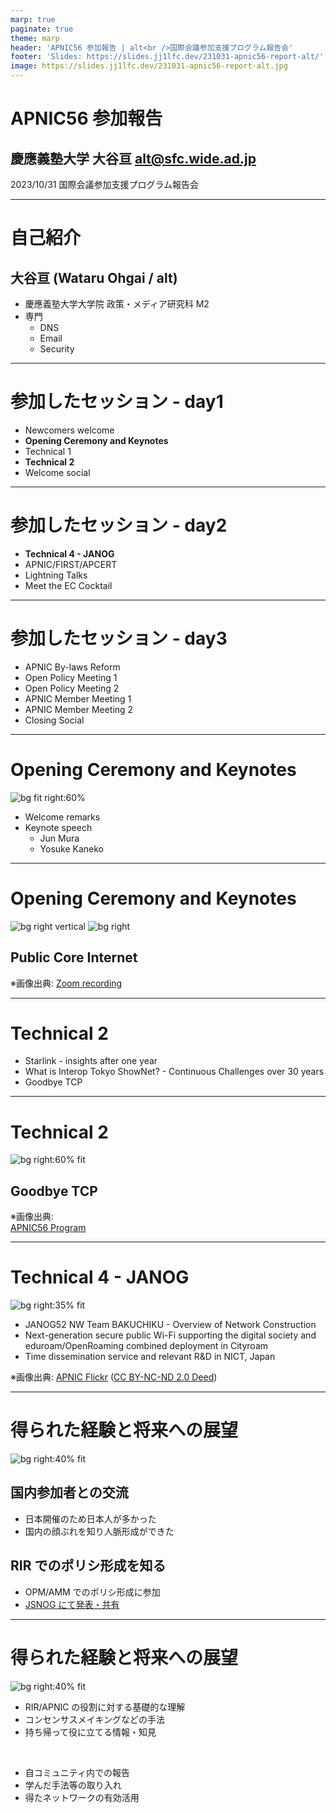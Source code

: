 ```yaml
---
marp: true
paginate: true
theme: marp
header: 'APNIC56 参加報告 | alt<br />国際会議参加支援プログラム報告会'
footer: 'Slides: https://slides.jj1lfc.dev/231031-apnic56-report-alt/'
image: https://slides.jj1lfc.dev/231031-apnic56-report-alt.jpg
---
```


# APNIC56 参加報告

## 慶應義塾大学 大谷亘 alt@sfc.wide.ad.jp

2023/10/31 国際会議参加支援プログラム報告会

---

# 自己紹介

## 大谷亘 (Wataru Ohgai / alt)

- 慶應義塾大学大学院 政策・メディア研究科 M2
- 専門
  - DNS
  - Email
  - Security

---

# 参加したセッション - day1

- Newcomers welcome
- **Opening Ceremony and Keynotes**
- Technical 1
- **Technical 2**
- Welcome social

---

# 参加したセッション - day2

- **Technical 4 - JANOG**
- APNIC/FIRST/APCERT
- Lightning Talks
- Meet the EC Cocktail

---

# 参加したセッション - day3

- APNIC By-laws Reform
- Open Policy Meeting 1
- Open Policy Meeting 2
- APNIC Member Meeting 1
- APNIC Member Meeting 2
- Closing Social

---

# Opening Ceremony and Keynotes

![bg fit right:60%](./images/231031-jun.JPG)

- Welcome remarks
- Keynote speech
  - Jun Mura
  - Yosuke Kaneko

---

# Opening Ceremony and Keynotes

![bg right vertical](./images/231031-jun-slide1.png)
![bg right](./images/231031-jun-slide2.png)

## Public Core Internet

※画像出典: [Zoom recording](https://apnic.zoom.us/rec/share/Y27Q63j_OfDzxLj1vQh9G4XazoGn-CwocwgOLC-iY4ZCr5VDTnuX6-o26qRH0TF0.DxiOohRiiqm7lQk4)

---

# Technical 2

- Starlink - insights after one year
- What is Interop Tokyo ShowNet? - Continuous Challenges over 30 years
- Goodbye TCP

---

# Technical 2

![bg right:60% fit](./images/231031-geoff-slide.png)

## Goodbye TCP

※画像出典:  
[APNIC56 Program](https://conference.apnic.net/56/assets/files/APJS642/2023-09-12-apnic-tcp_1694481341.pdf)

---

# Technical 4 - JANOG

![bg right:35% fit](./images/231031-speaking-alt.jpg)

- JANOG52 NW Team BAKUCHIKU - Overview of Network Construction
- Next-generation secure public Wi-Fi supporting the digital society and eduroam/OpenRoaming combined deployment in Cityroam
- Time dissemination service and relevant R&D in NICT, Japan

※画像出典: [APNIC Flickr](https://www.flickr.com/photos/apnic/53184599280/in/album-72177720311127255/) ([CC BY-NC-ND 2.0 Deed](https://creativecommons.org/licenses/by-nc-nd/2.0))

---

# 得られた経験と将来への展望

![bg right:40% fit](./images/231031-apnic-voting.png)

## 国内参加者との交流

- 日本開催のため日本人が多かった
- 国内の顔ぶれを知り人脈形成ができた

## RIR でのポリシ形成を知る

- OPM/AMM でのポリシ形成に参加
- [JSNOG にて発表・共有](https://slides.jj1lfc.dev/230916-jsnog-lt-2-alt)

---

# 得られた経験と将来への展望

![bg right:40% fit](./images/231031-nanog.jpeg)

- RIR/APNIC の役割に対する基礎的な理解
- コンセンサスメイキングなどの手法
- 持ち帰って役に立てる情報・知見

<br />

- 自コミュニティ内での報告
- 学んだ手法等の取り入れ
- 得たネットワークの有効活用
